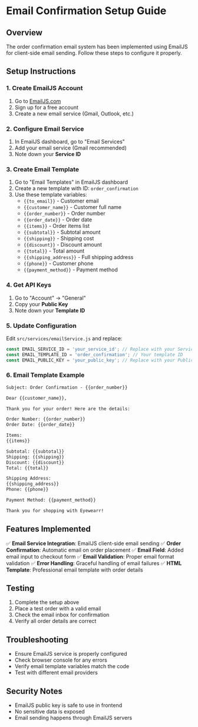 # Email Confirmation Setup Guide

## Overview
The order confirmation email system has been implemented using EmailJS for client-side email sending. Follow these steps to configure it properly.

## Setup Instructions

### 1. Create EmailJS Account
1. Go to [EmailJS.com](https://www.emailjs.com/)
2. Sign up for a free account
3. Create a new email service (Gmail, Outlook, etc.)

### 2. Configure Email Service
1. In EmailJS dashboard, go to "Email Services"
2. Add your email service (Gmail recommended)
3. Note down your **Service ID**

### 3. Create Email Template
1. Go to "Email Templates" in EmailJS dashboard
2. Create a new template with ID: `order_confirmation`
3. Use these template variables:
   - `{{to_email}}` - Customer email
   - `{{customer_name}}` - Customer full name
   - `{{order_number}}` - Order number
   - `{{order_date}}` - Order date
   - `{{items}}` - Order items list
   - `{{subtotal}}` - Subtotal amount
   - `{{shipping}}` - Shipping cost
   - `{{discount}}` - Discount amount
   - `{{total}}` - Total amount
   - `{{shipping_address}}` - Full shipping address
   - `{{phone}}` - Customer phone
   - `{{payment_method}}` - Payment method

### 4. Get API Keys
1. Go to "Account" → "General"
2. Copy your **Public Key**
3. Note down your **Template ID**

### 5. Update Configuration
Edit `src/services/emailService.js` and replace:
```javascript
const EMAIL_SERVICE_ID = 'your_service_id'; // Replace with your Service ID
const EMAIL_TEMPLATE_ID = 'order_confirmation'; // Your template ID
const EMAIL_PUBLIC_KEY = 'your_public_key'; // Replace with your Public Key
```

### 6. Email Template Example
```html
Subject: Order Confirmation - {{order_number}}

Dear {{customer_name}},

Thank you for your order! Here are the details:

Order Number: {{order_number}}
Order Date: {{order_date}}

Items:
{{items}}

Subtotal: {{subtotal}}
Shipping: {{shipping}}
Discount: {{discount}}
Total: {{total}}

Shipping Address:
{{shipping_address}}
Phone: {{phone}}

Payment Method: {{payment_method}}

Thank you for shopping with Eyewearr!
```

## Features Implemented

✅ **Email Service Integration**: EmailJS client-side email sending
✅ **Order Confirmation**: Automatic email on order placement
✅ **Email Field**: Added email input to checkout form
✅ **Email Validation**: Proper email format validation
✅ **Error Handling**: Graceful handling of email failures
✅ **HTML Template**: Professional email template with order details

## Testing
1. Complete the setup above
2. Place a test order with a valid email
3. Check the email inbox for confirmation
4. Verify all order details are correct

## Troubleshooting
- Ensure EmailJS service is properly configured
- Check browser console for any errors
- Verify email template variables match the code
- Test with different email providers

## Security Notes
- EmailJS public key is safe to use in frontend
- No sensitive data is exposed
- Email sending happens through EmailJS servers
